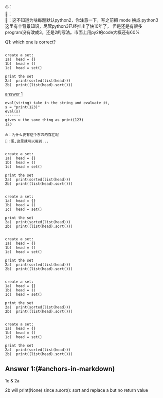 
⛵️：  
🌝：   
🌝：这不知道为啥每题默认python2，你注意一下，写之前把 mode 换成 python3  
 这里有个背景知识，尽管python3已经推出了快10年了，  但是还是有很多program没有改成3，还是2的写法。市面上用py2的code大概还有60%

Q1: which one is correct?
```

create a set:
1a)  head = {}
1b)  head = ()
1c)  head = set()

print the set
2a)  print(sorted(list(head)))
2b)  print((list(head).sort()))
```





[answer 1](#anchors-in-markdown)



```
eval(string) take in the string and evaluate it,
s = "print(123)"
eval(s)
-------
gives u the same thing as print(123)
123

⛵️：为什么要有这个东西的存在呢
🌝：恩,这里就可以用到...
```
```

create a set:
1a)  head = {}
1b)  head = ()
1c)  head = set()

print the set
2a)  print(sorted(list(head)))
2b)  print((list(head).sort()))
```
```

create a set:
1a)  head = {}
1b)  head = ()
1c)  head = set()

print the set
2a)  print(sorted(list(head)))
2b)  print((list(head).sort()))
```
```

create a set:
1a)  head = {}
1b)  head = ()
1c)  head = set()

print the set
2a)  print(sorted(list(head)))
2b)  print((list(head).sort()))
```
```

create a set:
1a)  head = {}
1b)  head = ()
1c)  head = set()

print the set
2a)  print(sorted(list(head)))
2b)  print((list(head).sort()))
```
```

create a set:
1a)  head = {}
1b)  head = ()
1c)  head = set()

print the set
2a)  print(sorted(list(head)))
2b)  print((list(head).sort()))
```







Answer 1:(#anchors-in-markdown)
---------------
1c & 2a

2b will print(None) 
since a.sort(): sort and replace a but no return value


